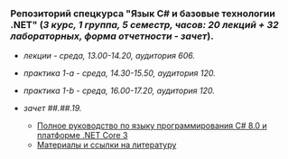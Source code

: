 ### Репозиторий спецкурса "Язык C# и базовые технологии .NET" (*3 курс, 1 группа, 5 семестр, часов: 20 лекций + 32 лабораторных, форма отчетности - зачет*).

  - *лекции - среда, 13.00-14.20, аудитория 606.*
  - *практика 1-а - среда, 14.30-15.50, аудитория 120.*
  - *практика 1-b - среда, 16.00-17.20, аудитория 120.*
  - *зачет ##.##.19.*     



	- [Полное руководство по языку программирования С# 8.0 и платформе .NET Core 3](https://metanit.com/sharp/tutorial/)
	- [Материалы и ссылки на литературу](https://github.com/EPM-RD-NETLAB/.NET-Framework-modules)
